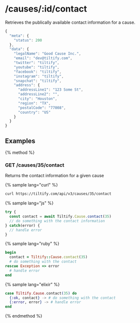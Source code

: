 # /causes/:id/contact

Retrieves the publically available contact information for a cause.

```js
{
  "meta": {
    "status": 200
  },
  "data": {
    "legalName": "Good Cause Inc.",
    "email": "dev@tiltify.com",
    "twitter": "tiltify",
    "youtube": "tiltify",
    "facebook": "tiltify",
    "instagram": "tiltify",
    "snapchat": "tiltify",
    "address": {
      "addressLine1": "123 Some St",
      "addressLine2": "",
      "city": "Houston",
      "region": "TX",
      "postalCode": "77008",
      "country": "US"
    }
  }
}
```

## Examples

{% method %}
### GET /causes/35/contact
Returns the contact information for a given cause

{% sample lang="curl" %}
```bash
curl https://tiltify.com/api/v3/causes/35/contact
```

{% sample lang="js" %}
```js
try {
  const contact = await Tiltify.Cause.contact(35)
  // do something with the contact information
} catch(error) {
  // handle error
}
```

{% sample lang="ruby" %}
```ruby
begin
  contact = Tiltify::Cause.contact(35)
  # do something with the contact
rescue Exception => error
  # handle error
end
```

{% sample lang="elixir" %}
```elixir
case Tiltify.Cause.contact(35) do
  {:ok, contact} -> # do something with the contact
  {:error, error} -> # handle error
end
```

{% endmethod %}
